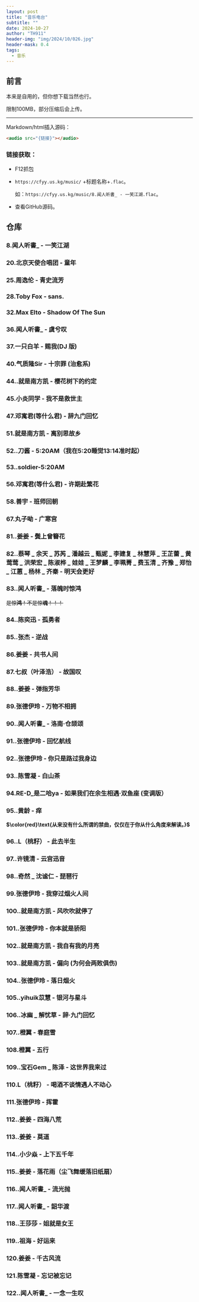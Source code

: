 ```yaml
---
layout: post
title: "音乐电台"
subtitle: ""
date: 2024-10-27
author: "TH911"
header-img: "img/2024/10/026.jpg"
header-mask: 0.4
tags:
  - 音乐
---
```


## 前言

本来是自用的，但你想下载当然也行。

限制100MB，部分压缩后会上传。

***

Markdown/html插入源码：

```html
<audio src="{链接}"></audio>
```

### 链接获取：

* F12抓包

* `https://cfyy.us.kg/music/` +标题名称+`.flac`。

  如：`https://cfyy.us.kg/music/8.闻人听書_ - 一笑江湖.flac`。

* 查看GitHub源码。

## 仓库

### 8.闻人听書_ - 一笑江湖

<audio src="https://cfyy.us.kg/music/8.闻人听書_ - 一笑江湖.flac"></audio>

### 20.北京天使合唱团 - 童年

<audio src="https://cfyy.us.kg/music/20.北京天使合唱团 - 童年.flac"></audio>

### 25.周逸伦 - 青史流芳

<audio src="https://cfyy.us.kg/music/25.周逸伦 - 青史流芳.flac"></audio>

### 28.Toby Fox - sans.

<audio src="https://cfyy.us.kg/music/28.Toby Fox - sans..flac"></audio>

### 32.Max Elto - Shadow Of The Sun

<audio src="https://cfyy.us.kg/music/32.Max Elto - Shadow Of The Sun.flac"></audio>

### 36.闻人听書_ - 虞兮叹

<audio src="https://cfyy.us.kg/music/36.闻人听書_ - 虞兮叹.flac"></audio>

### 37.一只白羊 - 赐我(DJ 版)

<audio src="https://cfyy.us.kg/music/37.一只白羊 - 赐我(DJ 版).flac"></audio>

### 40.气质隆Sir - 十宗罪 (治愈系)

<audio src="https://cfyy.us.kg/music/40.气质隆Sir - 十宗罪 (治愈系).flac"></audio>

### 44..就是南方凯 - 樱花树下的约定

<audio src="https://cfyy.us.kg/music/44..就是南方凯 - 樱花树下的约定.flac"></audio>

### 45.小炎同学 - 我不是救世主

<audio src="https://cfyy.us.kg/music/45.小炎同学 - 我不是救世主.flac"></audio>

### 47.邓寓君(等什么君) - 辞九门回忆

<audio src="https://cfyy.us.kg/music/47.邓寓君(等什么君) - 辞九门回忆.flac"></audio>

### 51.就是南方凯 - 离别思故乡

<audio src="https://cfyy.us.kg/music/51.就是南方凯 - 离别思故乡.flac"></audio>

### 52..刀酱 - 5:20AM（我在5:20睡觉13:14准时起）

<audio src="https://cfyy.us.kg/music/52..刀酱 - 5：20AM（我在5：20睡觉13：14准时起）.flac"></audio>

### 53..soldier-5:20AM

<audio src="https://cfyy.us.kg/music/53..soldier-5：20AM.flac"></audio>

### 56.邓寓君(等什么君) - 许期赴繁花

<audio src="https://cfyy.us.kg/music/56.邓寓君(等什么君) - 许期赴繁花.flac"></audio>

### 58.善宇 - 班师回朝

<audio src="https://cfyy.us.kg/music/58.善宇 - 班师回朝.flac"></audio>

### 67.丸子呦 - 广寒宫

<audio src="https://cfyy.us.kg/music/67.丸子呦 - 广寒宫.flac"></audio>

### 81..姜姜 - 鬓上曾簪花

<audio src="https://cfyy.us.kg/music/81..姜姜 - 鬓上曾簪花.flac"></audio>

### 82..蔡琴 _ 余天 _ 苏芮 _ 潘越云 _ 甄妮 _ 李建复 _ 林慧萍 _ 王芷蕾 _ 黄莺莺 _ 洪荣宏 _ 陈淑桦 _ 娃娃 _ 王梦麟 _ 李珮菁 _ 费玉清 _ 齐豫 _ 郑怡 _ 江蕙 _ 杨林 _ 齐秦 - 明天会更好

<audio src="https://cfyy.us.kg/music/82..蔡琴 _ 余天 _ 苏芮 _ 潘越云 _ 甄妮 _ 李建复 _ 林慧萍 _ 王芷蕾 _ 黄莺莺 _ 洪荣宏 _ 陈淑桦 _ 娃娃 _ 王梦麟 _ 李珮菁 _ 费玉清 _ 齐豫 _ 郑怡 _ 江蕙 _ 杨林 _ 齐秦 - 明天会更好.flac"></audio>

### 83..闻人听書_ - 落魄时惊鸿

<audio src="https://cfyy.us.kg/music/83..闻人听書_ - 落魄时惊鸿.flac"></audio>

~~是惊**鸿**！不是惊**魂**！！！~~

### 84..陈奕迅 - 孤勇者

<audio src="https://cfyy.us.kg/music/84..陈奕迅 - 孤勇者.flac"></audio>

### 85..张杰 - 逆战

<audio src="https://cfyy.us.kg/music/85..张杰 - 逆战.flac"></audio>

### 86.姜姜 - 共书人间

<audio src="https://cfyy.us.kg/music/86.姜姜 - 共书人间.flac"></audio>

### 87.七叔（叶泽浩） - 故国叹

<audio src="https://cfyy.us.kg/music/87.七叔（叶泽浩） - 故国叹.flac"></audio>

### 88..姜姜 - 弹指芳华

<audio src="https://cfyy.us.kg/music/88..姜姜 - 弹指芳华.flac"></audio>

### 89.张德伊玲 - 万物不相拥

<audio src="https://cfyy.us.kg/music/89.张德伊玲 - 万物不相拥.flac"></audio>

### 90..闻人听書_ - 洛南·仓颉颂

<audio src="https://cfyy.us.kg/music/90..闻人听書_ - 洛南·仓颉颂.flac"></audio>

### 91..张德伊玲 - 回忆航线

<audio src="https://cfyy.us.kg/music/91..张德伊玲 - 回忆航线.flac"></audio>

### 92..张德伊玲 - 你只是路过我身边

<audio src="https://cfyy.us.kg/music/92..张德伊玲 - 你只是路过我身边.flac"></audio>

### 93..陈雪凝 - 白山茶

<audio src="https://cfyy.us.kg/music/93..陈雪凝 - 白山茶.flac"></audio>

### 94.RE-D_是二哈ya - 如果我们在余生相遇·双鱼座 (变调版）

<audio src="https://cfyy.us.kg/music/94.RE-D_是二哈ya - 如果我们在余生相遇·双鱼座 (变调版）.flac"></audio>

### 95..黄龄 - 痒

<audio src="https://cfyy.us.kg/music/95..黄龄 - 痒.flac"></audio>

**$\color{red}\text{从来没有什么所谓的禁曲，仅仅在于你从什么角度来解读。}$**

### 96..L（桃籽） - 此去半生

<audio src="https://cfyy.us.kg/music/96..L（桃籽） - 此去半生.flac"></audio>

### 97..许镜清 - 云宫迅音

<audio src="https://cfyy.us.kg/music/97..许镜清 - 云宫迅音.flac"></audio>

### 98..奇然 _ 沈谧仁 - 琵琶行

<audio src="https://cfyy.us.kg/music/98..奇然 _ 沈谧仁 - 琵琶行.flac"></audio>

### 99.张德伊玲 - 我穿过烟火人间

<audio src="https://cfyy.us.kg/music/99.张德伊玲 - 我穿过烟火人间.flac"></audio>

### 100..就是南方凯 - 风吹吹就停了

<audio src="https://cfyy.us.kg/music/100..就是南方凯 - 风吹吹就停了.flac"></audio>

### 101..张德伊玲 - 你本就是骄阳

<audio src="https://cfyy.us.kg/music/101..张德伊玲 - 你本就是骄阳.flac"></audio>

### 102..就是南方凯 - 我自有我的月亮

<audio src="https://cfyy.us.kg/music/102..就是南方凯 - 我自有我的月亮.flac"></audio>

### 103..就是南方凯 - 偏向 (为何会两败俱伤)

<audio src="https://cfyy.us.kg/music/103..就是南方凯 - 偏向 (为何会两败俱伤).flac"></audio>

### 104..张德伊玲 - 落日烟火

<audio src="https://cfyy.us.kg/music/104..张德伊玲 - 落日烟火.flac"></audio>

### 105..yihuik苡慧 - 银河与星斗

<audio src="https://cfyy.us.kg/music/105..yihuik苡慧 - 银河与星斗.flac"></audio>

### 106..冰幽 _ 解忧草 - 辞·九门回忆

<audio src="https://cfyy.us.kg/music/106..冰幽 _ 解忧草 - 辞·九门回忆.flac"></audio>

### 107..橙翼 - 春庭雪

<audio src="https://cfyy.us.kg/music/107..橙翼 - 春庭雪.flac"></audio>

### 108.橙翼 - 五行

<audio src="https://cfyy.us.kg/music/108.橙翼 - 五行.flac"></audio>

### 109..宝石Gem _ 陈泽 - 这世界我来过

<audio src="https://cfyy.us.kg/music/109..宝石Gem _ 陈泽 - 这世界我来过.flac"></audio>

### 110.L（桃籽） - 喝酒不谈情遇人不动心

<audio src="https://cfyy.us.kg/music/110.L（桃籽） - 喝酒不谈情遇人不动心.flac"></audio>

### 111.张德伊玲 - 挥霍

<audio src="https://cfyy.us.kg/music/111.张德伊玲 - 挥霍.flac"></audio>

### 112..姜姜 - 四海八荒

<audio src="https://cfyy.us.kg/music/112..姜姜 - 四海八荒.flac"></audio>

### 113..姜姜 - 莫道

<audio src="https://cfyy.us.kg/music/113..姜姜 - 莫道.flac"></audio>

### 114..小少焱 - 上下五千年

<audio src="https://cfyy.us.kg/music/114..小少焱 - 上下五千年.flac"></audio>

### 115..姜姜 - 落花雨（尘飞舞缓落旧纸扇）

<audio src="https://cfyy.us.kg/music/115..姜姜 - 落花雨（尘飞舞缓落旧纸扇）.flac"></audio>

### 116..闻人听書_ - 流光抛

<audio src="https://cfyy.us.kg/music/116..闻人听書_ - 流光抛.flac"></audio>

### 117..闻人听書_ - 韶华渡

<audio src="https://cfyy.us.kg/music/117..闻人听書_ - 韶华渡.flac"></audio>

### 118..王莎莎 - 姐就是女王

<audio src="https://cfyy.us.kg/music/118..王莎莎 - 姐就是女王.flac"></audio>

### 119..祖海 - 好运来

<audio src="https://cfyy.us.kg/music/119..祖海 - 好运来.flac"></audio>

### 120.姜姜 - 千古风流

<audio src="https://cfyy.us.kg/music/120.姜姜 - 千古风流.flac"></audio>

### 121.陈雪凝 - 忘记被忘记

<audio src="https://cfyy.us.kg/music/121.陈雪凝 - 忘记被忘记.flac"></audio>

### 122..闻人听書_ - 一念一生叹

<audio src="https://cfyy.us.kg/music/122..闻人听書_ - 一念一生叹.flac"></audio>